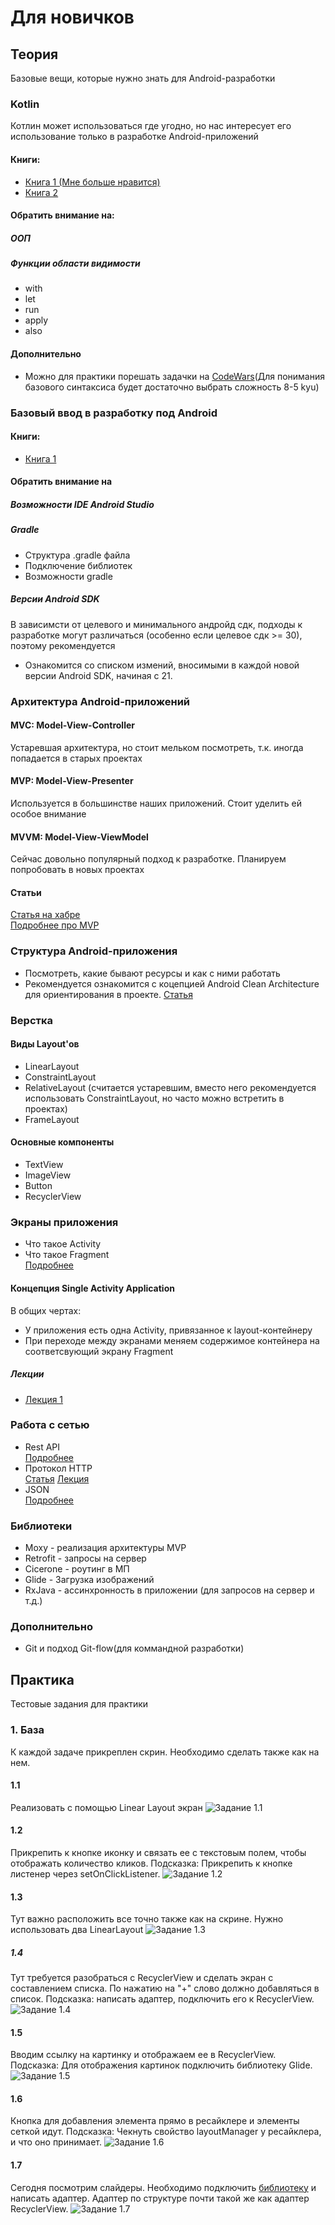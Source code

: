 # Для новичков
## Теория
Базовые вещи, которые нужно знать для Android-разработки
### Kotlin
Котлин может использоваться где угодно, но нас интересует его использование только в разработке Android-приложений
#### Книги:
- [Книга 1 (Мне больше нравится)](https://codernet.ru/books/kotlin/kotlin_programmirovanie_dlya_professionalov/)
- [Книга 2](https://yurecnt.ru/files/books/s1p4kl2p10b9y2xr1jlxtji5xg2yl6.pdf)
#### Обратить внимание на:
##### ООП
##### Функции области видимости
- with
- let
- run
- apply
- also
#### Дополнительно
- Можно для практики порешать задачки на [CodeWars](https://www.codewars.com/kata/kotlin)(Для понимания базового синтаксиса будет достаточно выбрать сложность 8-5 kyu)
### Базовый ввод в разработку под Android
#### Книги:
- [Книга 1](https://vk.com/doc44301783_581713618?hash=wf5RyEZbp9VxSni5uiwx5VhMqIWFdEeDeAxy9JjJFB4&dl=SGz6Wx6DvjLIvVfbnICvMkcWAHYktZ6dFpuyIC6HbQo)
#### Обратить внимание на
##### Возможности IDE Android Studio
##### Gradle
- Структура .gradle файла
- Подключение библиотек
- Возможности gradle
##### Версии Android SDK
В зависимсти от целевого и минимального андройд сдк, подходы к разработке могут различаться (особенно если целевое сдк >= 30), поэтому рекомендуется 
- Ознакомится со списком измений, вносимыми в каждой новой версии Android SDK, начиная с 21.
### Архитектура Android-приложений
#### MVC: Model-View-Controller
Устаревшая архитектура, но стоит мельком посмотреть, т.к. иногда попадается в старых проектах
#### MVP: Model-View-Presenter
Используется в большинстве наших приложений. Стоит уделить ей особое внимание
#### MVVM: Model-View-ViewModel
Сейчас довольно популярный подход к разработке. Планируем попробовать в новых проектах  
#### Статьи
[Статья на хабре](https://habr.com/ru/post/215605/)  
[Подробнее про MVP](https://learntutorials.net/ru/android/topic/4615/%D0%B0%D1%80%D1%85%D0%B8%D1%82%D0%B5%D0%BA%D1%82%D1%83%D1%80%D0%B0-mvp)
### Структура Android-приложения
- Посмотреть, какие бывают ресурсы и как с ними работать
- Рекомендуется ознакомится с коцепцией Android Clean Architecture для ориентирования в проекте. [Статья](https://habr.com/ru/company/mobileup/blog/335382/)
### Верстка
#### Виды Layout'ов
- LinearLayout
- ConstraintLayout
- RelativeLayout (считается устаревшим, вместо него рекомендуется использовать ConstraintLayout, но часто можно встретить в проектах)
- FrameLayout
#### Основные компоненты
- TextView
- ImageView
- Button
- RecyclerView
### Экраны приложения
- Что такое Activity
- Что такое Fragment  
[Подробнее](https://medium.com/codex/activity-vs-fragment-in-android-d9595a79119)
#### Концепция Single Activity Application
В общих чертах: 
- У приложения есть одна Activity, привязанное к layout-контейнеру
- При переходе между экранами меняем содержимое контейнера на соответсвующий экрану Fragment
##### Лекции
- [Лекция 1](https://www.youtube.com/watch?v=wcdqoTubPrU&list=PLrrjuVcsVZhhE_7f_KXr1TRi3vEr_J5RP&index=31&t=986s)
### Работа с сетью
- Rest API  
[Подробнее](https://blog.postman.com/rest-api-examples/)
- Протокол HTTP  
[Статья](https://habr.com/ru/post/215117/)
[Лекция](https://www.youtube.com/watch?v=HFt7Lm7hv1E&list=PLrCZzMib1e9qZwq95WVmGB-acnot5ka4a&index=6)
- JSON  
[Подробнее](https://habr.com/ru/post/554274/)
### Библиотеки
- Moxy - реализация архитектуры MVP
- Retrofit - запросы на сервер
- Cicerone - роутинг в МП
- Glide - Загрузка изображений
- RxJava - ассинхронность в приложении (для запросов на сервер и т.д.)
### Дополнительно
- Git и подход Git-flow(для коммандной разработки)
## Практика
Тестовые задания для практики
### 1. База
К каждой задаче прикреплен скрин. Необходимо сделать также как на нем.
#### 1.1
Реализовать с помощью Linear Layout экран
![Задание 1.1](https://i.imgur.com/JaR3ZU5.jpg)
#### 1.2
Прикрепить к кнопке иконку и связать ее с текстовым полем, чтобы отображать количество кликов.
Подсказка: Прикрепить к кнопке листенер через setOnClickListener.
![Задание 1.2](https://i.imgur.com/gZ906ud.jpg)
#### 1.3
Тут важно расположить все точно также как на скрине. Нужно использовать два LinearLayout 
![Задание 1.3](https://i.imgur.com/olRFpyp.jpg)
##### 1.4
Тут требуется разобраться с RecyclerView и сделать экран с составлением списка. По нажатию на "+" слово должно добавляться в список. 
Подсказка: написать адаптер, подключить его к RecyclerView.
![Задание 1.4](https://i.imgur.com/9LOvVkb.jpg)
#### 1.5
Вводим ссылку на картинку и отображаем ее в RecyclerView.
Подсказка: Для отображения картинок подключить библиотеку Glide.
![Задание 1.5](https://i.imgur.com/TZ0TluL.jpg)
#### 1.6
Кнопка для добавления элемента прямо в ресайклере и элементы сеткой идут.
Подсказка: Чекнуть свойство layoutManager у ресайклера, и что оно принимает.
![Задание 1.6](https://i.imgur.com/n2IWiji.jpg)
#### 1.7
Сегодня посмотрим слайдеры.
Необходимо подключить [библиотеку](https://github.com/smarteist/Android-Image-Slider)
и написать адаптер. 
Адаптер по структуре почти такой же как адаптер RecyclerView.
![Задание 1.7](https://i.imgur.com/CQ6ZlwB.jpg)
